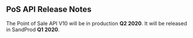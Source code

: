 ## <a name="release_notes"></a>PoS API Release Notes

The Point of Sale API V10 will be in production **Q2 2020**. It will be released in SandProd **Q1 2020**.
